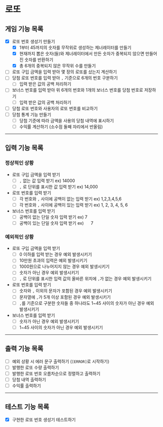 # 로또
## 게임 기능 목록
- [x] 로또 번호 생성기 만들기
  - [x] 1부터 45까지의 숫자를 무작위로 생성하는 제너레이터를 만들기
  - [x] 현재까지 뽑은 숫자(들)와 제너레이터에서 만든 숫자가 중복되지 않으면 만들어진 숫자를 반환하기
  - [x] 총 6개의 중복되지 않은 무작위 수를 만들기
- [ ] 로또 구입 금액을 입력 받아 몇 장의 로또를 샀는지 계산하기 
- [ ] 당첨 로또 번호를 입력 받아 `,` 기준으로 6개의 번호 구분하기
  - [ ] 입력 받은 값의 공백 처리하기 
- [ ] 보너스 번호를 입력 받아 위 6개의 번호와 1개의 보너스 번호를 당첨 번호로 저장하기
  - [ ] 입력 받은 값의 공백 처리하기
- [ ] 당첨 로또 번호와 사용자의 로또 번호를 비교하기
- [ ] 당첨 통계 기능 만들기
  - [ ] 당첨 기준에 따라 금액을 사용의 당첨 내역에 표시하기
  - [ ] 수익률 계산하기 (소수점 둘째 자리에서 반올림)

---

## 입력 기능 목록
### 정상적인 상황
- 로또 구입 금액을 입력 받기
  - [ ] `,` 없는 값 입력 받기 ex) 14000
  - [ ] `,` 로 단위를 표시한 값 입력 받기 ex) 14,000
- 로또 번호를 입력 받기
  - [ ] 각 번호와 `,` 사이에 공백이 없는 입력 받기 ex) 1,2,3,4,5,6
  - [ ] 각 번호와 `,` 사이에 공백이 있는 입력 받기 ex) 1, 2, 3, 4, 5, 6
- 보너스 번호를 입력 받기
  - [ ] 공백이 없는 단일 숫자 입력 받기 ex) 7
  - [ ] 공백이 있는 단일 숫자 입력 받기 ex)&nbsp;&nbsp;&nbsp;&nbsp;&nbsp;&nbsp;7

### 예외적인 상황
- 로또 구입 금액을 입력 받기
  - [ ] 0 이하를 입력 받는 경우 예외 발생시키기
  - [ ] 10만원 초과의 입력은 예외 발생시키기
  - [ ] 1000원으로 나누어지지 않는 경우 예외 발생시키기
  - [ ] 숫자가 아닌 경우 예외 발생시키기
  - [ ] `,` 로 단위를 표시한 입력 값의 올바른 위치에 `,`가 없는 경우 예외 발생시키기 
- 로또 번호를 입력 받기
  - [ ] 숫자와 `,` 이외의 문자가 포함된 경우 예외 발생시키기
  - [ ] 문자열에 `,`가 5개 이상 포함된 경우 예외 발생시키기
  - [ ] `,`를 기준으로 구분한 숫자들 중 하나라도 1~45 사이의 숫자가 아닌 경우 예외 발생시키기
- 보너스 번호를 입력 받기
  - [ ] 숫자가 아닌 경우 예외 발생시키기
  - [ ] 1~45 사이의 숫자가 아닌 경우 예외 발생시키기

---

## 출력 기능 목록
- [ ] 예외 상황 시 에러 문구 출력하기 (`[ERROR]`로 시작하기)
- [ ] 발행한 로또 수량 출력하기
- [ ] 발행한 로또 번호 오름차순으로 정렬하고 출력하기
- [ ] 당첨 내역 출력하기
- [ ] 수익률 출력하기

---

## 테스트 기능 목록
- [x] 구현한 로또 번호 생성기 테스트하기